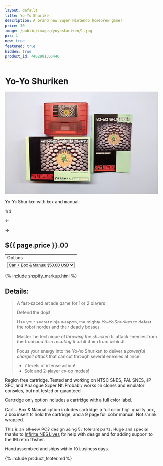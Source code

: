 ```yaml
---
layout: default
title: Yo-Yo Shuriken
description: A brand new Super Nintendo homebrew game!
price: 30
image: /public/images/yoyoshuriken/1.jpg
pos: 1
new: true
featured: true
hidden: true
product_id: 4402981306446
---
```

# Yo-Yo Shuriken

<div class="gallery">
	<img src="/public/images/yoyoshuriken/1.jpg" alt="Yo-Yo Shuriken with box and manual" id="gallery_image" onclick="cycle(1); return false;">
	<p id="gallery_subtitle">Yo-Yo Shuriken with box and manual</p>
	<p id="gallery_pos_text">1/4</p>
	<div id="gallery_nav">
		<p id="gallery_nav_left" onclick="cycle(0); return false;">←</p>
		<p id="gallery_nav_right" onclick="cycle(1); return false;">→</p>
	</div>
</div>

## ${{ page.price }}.00

<table>
<tr><td>Options</td></tr>
<tr><td>
  <select id="options-selection">
    <option value="Cartridge Only">Cartridge Only $30.00 USD</option>
    <option selected="selected" value="Cart + Box & Manual">Cart + Box & Manual $50.00 USD</option>
  </select>
</td></tr>
</table>

{% include shopify_markup.html %}

## Details:

>A fast-paced arcade game for 1 or 2 players
>
>Defend the dojo!
>
>Use your secret ninja weapon, the mighty *Yo-Yo Shuriken* to defeat the robot hordes and their deadly bosses.
>
>Master the technique  of *throwing the shuriken* to attack enemies from the front *and then recalling it* to hit them from behind!
>
>Focus your energy into the Yo-Yo Shuriken to deliver a *powerful charged attack* that can cut through several enemies at once!
>
> - 7 levels of intense action!
> - Solo and 2-player co-op modes!

Region free cartridge. Tested and working on NTSC SNES, PAL SNES, JP SFC, and Analogue Super Nt. Probably works on clones and emulator consoles, but not tested or guranteed.

Cartridge only option includes a cartridge with a full color label.

Cart + Box & Manual option includes cartridge, a full color high quality box, a box insert to hold the cartridge, and a 9 page full color manual. Not shrink wrapped.

This is an all-new PCB design using 5v tolerant parts. Huge and special thanks to <a href="https://www.infiniteneslives.com/" target="_blank">Infinite NES Lives</a> for help with design and for adding support to the INLretro flasher.

Hand assembled and ships within 10 business days.

{% include product_footer.md %}

<script src="{{ site.baseurl }}public/js/yoyoshurikengallery.js"></script>
